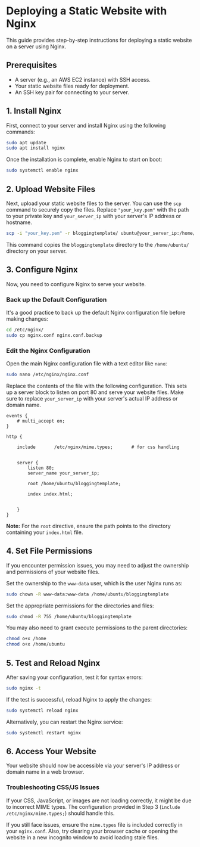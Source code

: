 # Deploying a Static Website with Nginx

This guide provides step-by-step instructions for deploying a static website on a server using Nginx.

## Prerequisites

- A server (e.g., an AWS EC2 instance) with SSH access.
- Your static website files ready for deployment.
- An SSH key pair for connecting to your server.

## 1. Install Nginx

First, connect to your server and install Nginx using the following commands:

```bash
sudo apt update
sudo apt install nginx
```

Once the installation is complete, enable Nginx to start on boot:

```bash
sudo systemctl enable nginx
```

## 2. Upload Website Files

Next, upload your static website files to the server. You can use the `scp` command to securely copy the files. Replace `"your_key.pem"` with the path to your private key and `your_server_ip` with your server's IP address or hostname.

```bash
scp -i "your_key.pem" -r bloggingtemplate/ ubuntu@your_server_ip:/home/ubuntu/
```

This command copies the `bloggingtemplate` directory to the `/home/ubuntu/` directory on your server.

## 3. Configure Nginx

Now, you need to configure Nginx to serve your website.

### Back up the Default Configuration

It's a good practice to back up the default Nginx configuration file before making changes:

```bash
cd /etc/nginx/
sudo cp nginx.conf nginx.conf.backup
```

### Edit the Nginx Configuration

Open the main Nginx configuration file with a text editor like `nano`:

```bash
sudo nano /etc/nginx/nginx.conf
```

Replace the contents of the file with the following configuration. This sets up a server block to listen on port 80 and serve your website files. Make sure to replace `your_server_ip` with your server's actual IP address or domain name.

```nginx
events {
    # multi_accept on;
}

http {

    include       /etc/nginx/mime.types;       # for css handling


    server {
        listen 80;
        server_name your_server_ip;

        root /home/ubuntu/bloggingtemplate;

        index index.html;

       
    }
}
```

**Note:** For the `root` directive, ensure the path points to the directory containing your `index.html` file.

## 4. Set File Permissions

If you encounter permission issues, you may need to adjust the ownership and permissions of your website files.

Set the ownership to the `www-data` user, which is the user Nginx runs as:

```bash
sudo chown -R www-data:www-data /home/ubuntu/bloggingtemplate
```

Set the appropriate permissions for the directories and files:

```bash
sudo chmod -R 755 /home/ubuntu/bloggingtemplate
```

You may also need to grant execute permissions to the parent directories:
```bash
chmod o+x /home
chmod o+x /home/ubuntu
```

## 5. Test and Reload Nginx

After saving your configuration, test it for syntax errors:

```bash
sudo nginx -t
```

If the test is successful, reload Nginx to apply the changes:

```bash
sudo systemctl reload nginx
```

Alternatively, you can restart the Nginx service:

```bash
sudo systemctl restart nginx
```

## 6. Access Your Website

Your website should now be accessible via your server's IP address or domain name in a web browser.

### Troubleshooting CSS/JS Issues

If your CSS, JavaScript, or images are not loading correctly, it might be due to incorrect MIME types. The configuration provided in Step 3 (`include /etc/nginx/mime.types;`) should handle this.

If you still face issues, ensure the `mime.types` file is included correctly in your `nginx.conf`. Also, try clearing your browser cache or opening the website in a new incognito window to avoid loading stale files.
